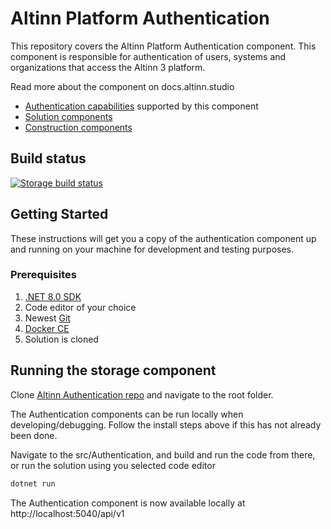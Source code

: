 # Altinn Platform Authentication

This repository covers the Altinn Platform Authentication component. This component is responsible for authentication of users, systems and organizations that access the Altinn 3 platform. 

Read more about the component on docs.altinn.studio

- [Authentication capabilities](https://docs.altinn.studio/technology/architecture/capabilities/runtime/security/authentication/) supported by this component
- [Solution components](https://docs.altinn.studio/technology/architecture/components/application/solution/altinn-platform/authentication/)
- [Construction components](https://docs.altinn.studio/technology/architecture/components/application/construction/altinn-platform/authentication/)


## Build status
[![Storage build status](https://dev.azure.com/brreg/altinn-studio/_apis/build/status/altinn-platform/authentication-master?label=platform/authentication)](https://dev.azure.com/brreg/altinn-studio/_build/latest?definitionId=41)


## Getting Started

These instructions will get you a copy of the authentication component up and running on your machine for development and testing purposes.

### Prerequisites

1. [.NET 8.0 SDK](https://dotnet.microsoft.com/download/dotnet/8.0)
2. Code editor of your choice
3. Newest [Git](https://git-scm.com/downloads)
4. [Docker CE](https://www.docker.com/get-docker)
5. Solution is cloned


## Running the storage component

Clone [Altinn Authentication repo](https://github.com/Altinn/altinn-authentication) and navigate to the root folder.

The Authentication components can be run locally when developing/debugging. Follow the install steps above if this has not already been done.

Navigate to the src/Authentication, and build and run the code from there, or run the solution using you selected code editor

```cmd
dotnet run
```

The Authentication component is now available locally at http://localhost:5040/api/v1
